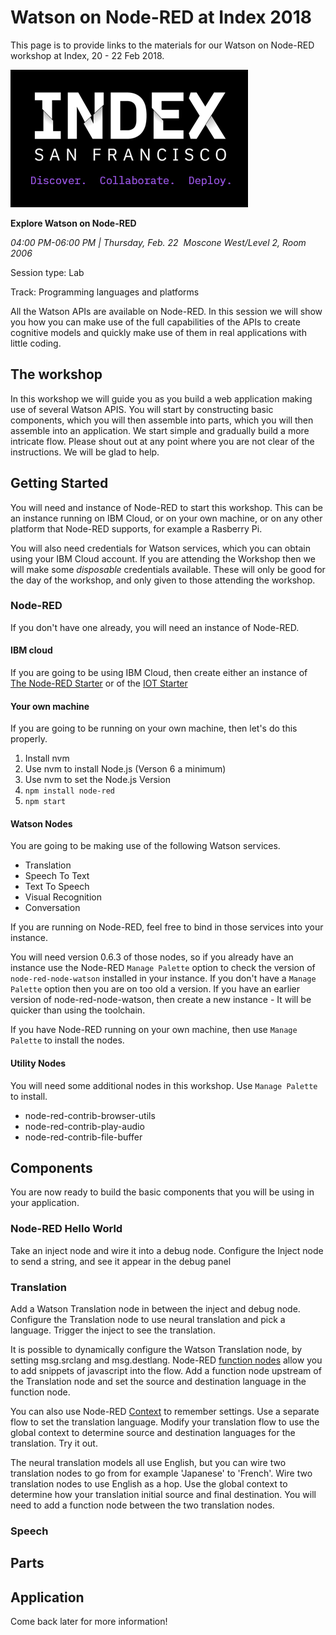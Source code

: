 # Watson on Node-RED at Index 2018

This page is to provide links to the materials for our Watson on Node-RED workshop at Index, 20 - 22 Feb 2018.

![Index](images/index_logo.png)  

**Explore Watson on Node-RED**

*04:00 PM-06:00 PM | Thursday, Feb. 22  Moscone West/Level 2, Room 2006*

Session type: Lab

Track: Programming languages and platforms

All the Watson APIs are available on Node-RED. In this session we will show you how you can make use of the full capabilities of the APIs to create cognitive models and quickly make use of them in real applications with little coding.

## The workshop
In this workshop we will guide you as you build a web application making use of several Watson APIS. You will start by constructing basic components, which you will then assemble into parts, which you will then assemble into an application. We start simple and gradually build a more intricate flow. Please shout out at any point where you are not clear of the instructions. We will be glad to help.  

## Getting Started
You will need and instance of Node-RED to start this workshop. This can be an instance running on IBM Cloud, or on your own machine, or on any other platform that
Node-RED supports, for example a Rasberry Pi.

You will also need credentials for Watson services, which you can obtain using your IBM Cloud account. If you are attending the Workshop then we will make some *disposable* credentials available. These will only be good for the day of the workshop, and only given to those attending the workshop.

### Node-RED
If you don't have one already, you will need an instance of Node-RED.

#### IBM cloud
If you are going to be using IBM Cloud, then create either an instance of [The Node-RED Starter](https://console.bluemix.net/catalog/starters/node-red-starter?taxonomyNavigation=apps) or of the [IOT Starter](https://console.bluemix.net/catalog/starters/internet-of-things-platform-starter?taxonomyNavigation=apps)

#### Your own machine
If you are going to be running on your own machine, then let's do this properly.
1. Install nvm
2. Use nvm to install Node.js (Verson 6 a minimum)
3. Use nvm to set the Node.js Version
4. `npm install node-red`
5. `npm start`

#### Watson Nodes
You are going to be making use of the following Watson services.
* Translation
* Speech To Text
* Text To Speech
* Visual Recognition
* Conversation

If you are running on Node-RED, feel free to bind in those services into your instance.

You will need version 0.6.3 of those nodes, so if you already have an instance use the Node-RED `Manage Palette` option to check the version of `node-red-node-watson` installed in your instance. If you don't have a `Manage Palette` option then you are on too old a version. If you have an earlier version of node-red-node-watson, then create a new instance - It will be quicker than using the toolchain.

If you have Node-RED running on your own machine, then use `Manage Palette` to install the nodes.

#### Utility Nodes
You will need some additional nodes in this workshop. Use `Manage Palette` to install.
* node-red-contrib-browser-utils
* node-red-contrib-play-audio
* node-red-contrib-file-buffer


## Components
You are now ready to build the basic components that you will be using in your application.

### Node-RED Hello World
Take an inject node and wire it into a debug node. Configure the Inject node to send a string, and see it appear in the debug panel

### Translation
Add a Watson Translation node in between the inject and debug node. Configure the Translation node to use neural translation and pick a language. Trigger the inject to see the translation.

It is possible to dynamically configure the Watson Translation node, by setting msg.srclang and msg.destlang. Node-RED [function nodes](https://nodered.org/docs/writing-functions) allow you to add snippets of javascript into the flow. Add a function node upstream of the Translation node and set the source and destination language in the function node.

You can also use Node-RED [Context](https://nodered.org/docs/writing-functions#storing-data) to remember settings. Use a separate flow to set the translation language. Modify your translation flow to use the global context to determine source and destination languages for the translation. Try it out.

The neural translation models all use English, but you can wire two translation nodes to go from for example 'Japanese' to 'French'. Wire two translation nodes to use English as a hop. Use the global context to determine how your translation initial source and final destination. You will need to add a function node between the two translation nodes.

### Speech


## Parts



## Application


Come back later for more information!
